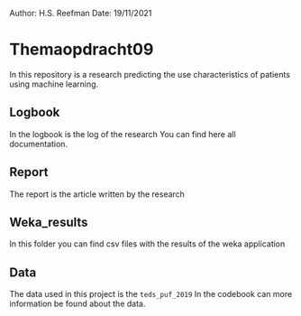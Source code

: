 Author: H.S. Reefman
Date: 19/11/2021

# Themaopdracht09

In this repository is a research predicting the use characteristics of 
patients using machine learning.

## Logbook
In the logbook is the log of the research
You can find here all documentation. 

## Report
The report is the article written by the research

## Weka_results
In this folder you can find csv files with the results
of the weka application

## Data
The data used in this project is the `teds_puf_2019`
In the codebook can more information be found about the data.